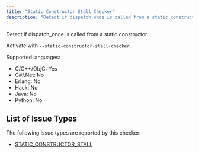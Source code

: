 ```yaml
---
title: "Static Constructor Stall Checker"
description: "Detect if dispatch_once is called from a static constructor."
---
```


Detect if dispatch_once is called from a static constructor.

Activate with `--static-constructor-stall-checker`.

Supported languages:
- C/C++/ObjC: Yes
- C#/.Net: No
- Erlang: No
- Hack: No
- Java: No
- Python: No



## List of Issue Types

The following issue types are reported by this checker:
- [STATIC_CONSTRUCTOR_STALL](/docs/next/all-issue-types#static_constructor_stall)
